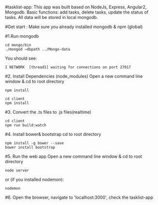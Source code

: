 #tasklist-app:
This app was built based on NodeJs, Express, Angular2, Mongodb.
Basic functions: add tasks, delete tasks, update the status of tasks.
All data will be stored in local mongodb.

#Get start :
Make sure you already installed mongodb & npm (global)

#1.Run mongodb
```
cd mongo/bin
./mongod —dbpath ../Mongo-data
```
You should see:
```
I NETWORK  [thread1] waiting for connections on port 27017
```

#2. Install Dependencies (node_modules)
Open a new command line window  & 
cd to root directory
```
npm install
```
```
cd client
npm install
```
#3. Convert the .ts files to .js files(realtime)
```
cd client
npm run build:watch
```
#4. Install bower& bootstrap
cd to root directory
```
npm install -g bower --save
bower install bootstrap 
```

#5. Run the web app
Open a new command line window  & cd to root directory
```
node server
```
or (if you installed nodemon):
```
nodemon
```

#6. Open the browser, navigate to 'localhost:3000', check the tasklist-app
